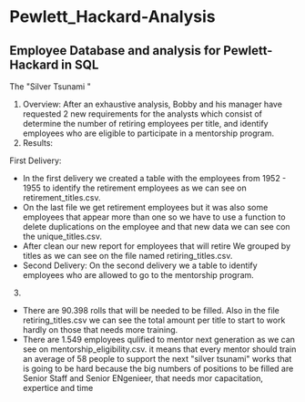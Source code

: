 # Pewlett_Hackard-Analysis
## Employee Database and analysis for Pewlett-Hackard in SQL
The "Silver Tsunami "
1. Overview: After an exhaustive analysis, Bobby and his manager have requested 2 new requirements for the analysts which consist of determine the number of retiring employees per title, and identify employees who are eligible to participate in a mentorship program.
2. Results: 

First Delivery:
  - In the first delivery we created a table with the employees from 1952 - 1955 to identify the retirement employees as we can see on retirement_titles.csv.
  - On the last file we get retirement employees but it was also some employees that appear more than one so we have to use a function to delete duplications on the employee and that new data we can see con the unique_titles.csv.
  - After clean our new report for employees that will retire We grouped by titles as we can see on the file named retiring_titles.csv. 
- Second Delivery: On the second delivery we a table to identify employees who are allowed to go to the mentorship program. 
3.  
- There are 90.398 rolls that will be needed to be filled. Also in the file retiring_titles.csv we can see the total amount per title to start to work hardly on those that needs more training.
-  There are 1.549 employees qulified to mentor next generation as we can see on mentorship_eligibility.csv. it means that every mentor should train an average of 58 people to support the next "silver tsunami" works that is going to be hard because the big numbers of positions to be filled are Senior Staff and Senior ENgenieer, that needs mor capacitation, expertice and time
